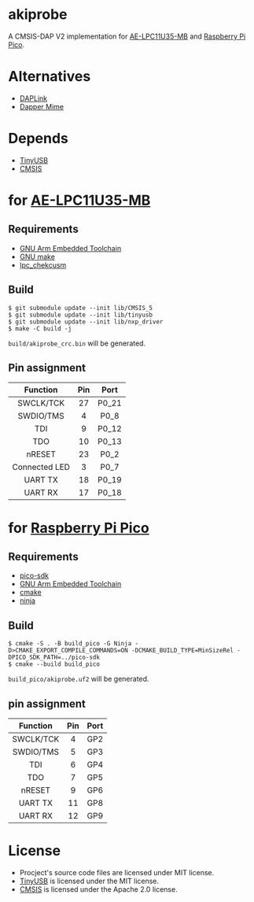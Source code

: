 # akiprobe

A CMSIS-DAP V2 implementation for
[AE-LPC11U35-MB](https://akizukidenshi.com/catalog/g/gK-12144/) and
[Raspberry Pi Pico](https://www.raspberrypi.com/products/raspberry-pi-pico/).

# Alternatives

- [DAPLink](https://github.com/ARMmbed/DAPLink)
- [Dapper Mime](https://github.com/majbthrd/DapperMime)

# Depends

- [TinyUSB](https://github.com/hathach/tinyusb)
- [CMSIS](https://github.com/ARM-software/CMSIS_5)

# for [AE-LPC11U35-MB](https://akizukidenshi.com/catalog/g/gK-12144/)

## Requirements

- [GNU Arm Embedded Toolchain](https://developer.arm.com/downloads/-/gnu-rm)
- [GNU make](https://www.gnu.org/software/make/)
- [lpc_chekcusm](https://pypi.org/project/lpc-checksum/)

## Build

```console
$ git submodule update --init lib/CMSIS_5
$ git submodule update --init lib/tinyusb
$ git submodule update --init lib/nxp_driver
$ make -C build -j
```

`build/akiprobe_crc.bin` will be generated.

## Pin assignment

| Function     | Pin | Port   |
|:------------:|:---:|:------:|
| SWCLK/TCK    | 27  | P0_21  |
| SWDIO/TMS    |  4  | P0_8   |
| TDI          |  9  | P0_12  |
| TDO          | 10  | P0_13  |
| nRESET       | 23  | P0_2   |
| Connected LED|  3  | P0_7   |
| UART TX      | 18  | P0_19  |
| UART RX      | 17  | P0_18  |

# for [Raspberry Pi Pico](https://www.raspberrypi.com/products/raspberry-pi-pico/)

## Requirements

- [pico-sdk](https://github.com/raspberrypi/pico-sdk)
- [GNU Arm Embedded Toolchain](https://developer.arm.com/downloads/-/gnu-rm)
- [cmake](https://cmake.org/)
- [ninja](https://ninja-build.org/)

## Build

```console
$ cmake -S . -B build_pico -G Ninja -D>CMAKE_EXPORT_COMPILE_COMMANDS=ON -DCMAKE_BUILD_TYPE=MinSizeRel -DPICO_SDK_PATH=../pico-sdk
$ cmake --build build_pico
```

`build_pico/akiprobe.uf2` will be generated.

## pin assignment

| Function     | Pin | Port   |
|:------------:|:---:|:------:|
| SWCLK/TCK    |  4  | GP2    |
| SWDIO/TMS    |  5  | GP3    |
| TDI          |  6  | GP4    |
| TDO          |  7  | GP5    |
| nRESET       |  9  | GP6    |
| UART TX      | 11  | GP8    |
| UART RX      | 12  | GP9    |

# License

- Procject's source code files are licensed under MIT license.
- [TinyUSB](https://github.com/hathach/tinyusb) is licensed under the MIT license.
- [CMSIS](https://github.com/ARM-software/CMSIS_5) is licensed under the Apache 2.0 license.
